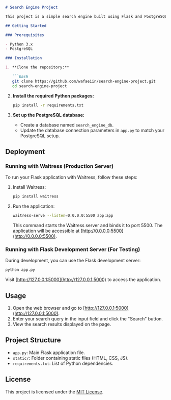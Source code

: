 
```markdown
# Search Engine Project

This project is a simple search engine built using Flask and PostgreSQL. It allows users to search for documents based on their titles.

## Getting Started

### Prerequisites

- Python 3.x
- PostgreSQL

### Installation

1. **Clone the repository:**

   ```bash
   git clone https://github.com/wafaeiin/search-engine-project.git
   cd search-engine-project
   ```

2. **Install the required Python packages:**

   ```bash
   pip install -r requirements.txt
   ```

3. **Set up the PostgreSQL database:**

   - Create a database named `search_engine_db`.
   - Update the database connection parameters in `app.py` to match your PostgreSQL setup.

## Deployment

### Running with Waitress (Production Server)

To run your Flask application with Waitress, follow these steps:

1. Install Waitress:

   ```bash
   pip install waitress
   ```

2. Run the application:

   ```bash
   waitress-serve --listen=0.0.0.0:5500 app:app
   ```

   This command starts the Waitress server and binds it to port 5500. The application will be accessible at [http://0.0.0.0:5500](http://0.0.0.0:5500).

### Running with Flask Development Server (For Testing)

During development, you can use the Flask development server:

```bash
python app.py
```

Visit [http://127.0.0.1:5000](http://127.0.0.1:5000) to access the application.


## Usage

1. Open the web browser and go to [http://127.0.0.1:5000](http://127.0.0.1:5000).
2. Enter your search query in the input field and click the "Search" button.
3. View the search results displayed on the page.

## Project Structure

- `app.py`: Main Flask application file.
- `static/`: Folder containing static files (HTML, CSS, JS).
- `requirements.txt`: List of Python dependencies.

## License

This project is licensed under the [MIT License](LICENSE).
```
